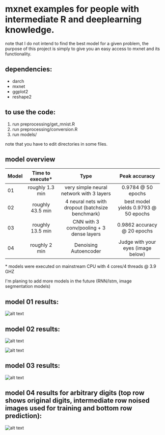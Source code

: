 # mxnet examples for people with intermediate R and deeplearning knowledge.
note that I do not intend to find the best model for a given problem, the purpose of this project is simply to give you an easy access to mxnet and its functionality.

## dependencies:

* darch
* mxnet
* ggplot2
* reshape2

## to use the code:

1. run preprocessing/get_mnist.R
2. run preprocessing/conversion.R
3. run models/<any file of your choice>

note that you have to edit directories in some files.

## model overview

| Model         | Time to execute*    | Type                                                | Peak accuracy                          |
| ------------- |:-------------------:|:---------------------------------------------------:|:--------------------------------------:|  
| 01            | roughly 1.3 min     | very simple neural network with 3 layers            | 0.9784 @ 50 epochs                     |
| 02            | roughly 43.5 min    | 4 neural nets with dropout (batchsize benchmark)    | best model yields 0.9793 @ 50 epochs   |
| 03            | roughly 13.5 min    | CNN with 3 conv/pooling + 3 dense layers            | 0.9862 accuracy @ 20 epochs            | 
| 04		| roughly 2 min	      | Denoising Autoencoder				    | Judge with your eyes (image below)     |

\* models were executed on mainstream CPU with 4 cores/4 threads @ 3.9 GHZ

I'm planing to add more models in the future (RNN/lstm, image segmentation models)

## model 01 results:

![alt text](https://github.com/NiklasDL/mxnet-tutorials-in-R/blob/master/results/simpleNetErrors.png?raw=true)

## model 02 results:

![alt text](https://github.com/NiklasDL/mxnet-tutorials-in-R/blob/master/results/deepNetTrainError.png?raw=true)

![alt text](https://github.com/NiklasDL/mxnet-tutorials-in-R/blob/master/results/deepNetTestError.png?raw=true)

## model 03 results:

![alt text](https://github.com/NiklasDL/mxnet-tutorials-in-R/blob/master/results/cnnError.png?raw=true)

## model 04 results for arbitrary digits (top row shows original digits, intermediate row noised images used for training and bottom row prediction):

![alt text](https://github.com/NiklasDL/mxnet-tutorials-in-R/blob/master/results/denoising_autoencoder.png?raw=true)